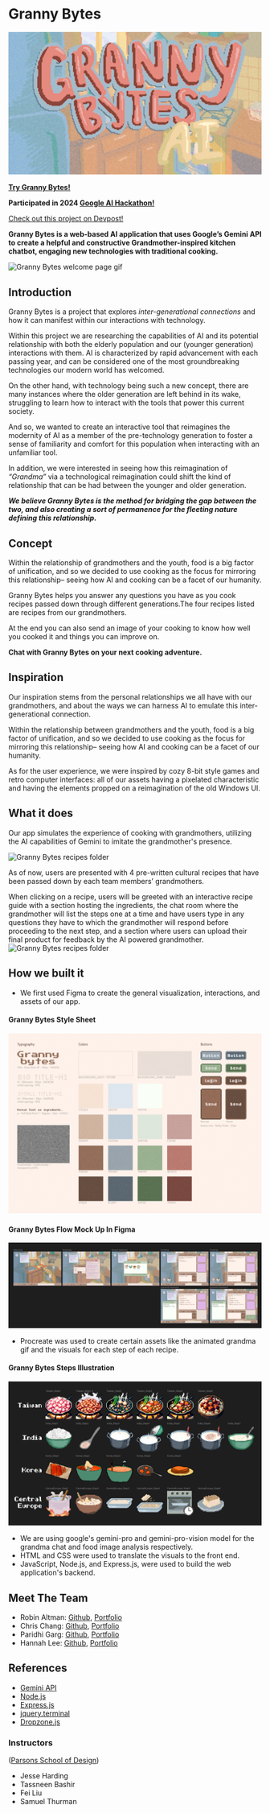 # Granny Bytes

![Granny Bytes banner](public/assets/img/granny_bytes_banner.jpg)

[**Try Granny Bytes!**](https://granny-bytes.onrender.com/)

**Participated in 2024 [Google AI Hackathon!](https://googleai.devpost.com/)**

[Check out this project on Devpost!](https://devpost.com/software/project-name-tbd-tlwp7u)

**Granny Bytes is a web-based AI application that uses Google’s Gemini API to create a helpful and constructive Grandmother-inspired kitchen chatbot, engaging new technologies with traditional cooking.**

![Granny Bytes welcome page gif](public/assets/img/wecome.gif)

## Introduction
Granny Bytes is a project that explores *inter-generational connections* and how it can manifest within our interactions with technology.

Within this project we are researching the capabilities of AI and its potential relationship with both the elderly population and our (younger generation) interactions with them. AI is characterized by rapid advancement with each passing year, and can be considered one of the most groundbreaking technologies our modern world has welcomed.

On the other hand, with technology being such a new concept, there are many instances where the older generation are left behind in its wake, struggling to learn how to interact with the tools that power this current society.

And so, we wanted to create an interactive tool that reimagines the modernity of AI as a member of the pre-technology generation to foster a sense of familiarity and comfort for this population when interacting with an unfamiliar tool.

In addition, we were interested in seeing how this reimagination of *“Grandma”* via a technological reimagination could shift the kind of relationship that can be had between the younger and older generation.

***We believe Granny Bytes is the method for bridging the gap between the two, and also creating a sort of permanence for the fleeting nature defining this relationship.***

## Concept
Within the relationship of grandmothers and the youth, food is a big factor of unification, and so we decided to use cooking as the focus for mirroring this relationship– seeing how AI and cooking can be a facet of our humanity.

Granny Bytes helps you answer any questions you have as you cook recipes passed down through different generations.The four recipes listed are recipes from our grandmothers.

At the end you can also send an image of your cooking to know how well you cooked it and things you can improve on.

**Chat with Granny Bytes on your next cooking adventure.**

## Inspiration
Our inspiration stems from the personal relationships we all have with our grandmothers, and about the ways we can harness AI to emulate this inter-generational connection. 

Within the relationship between grandmothers and the youth, food is a big factor of unification, and so we decided to use cooking as the focus for mirroring this relationship– seeing how AI and cooking can be a facet of our humanity. 

As for the user experience, we were inspired by cozy 8-bit style games and retro computer interfaces: all of our assets having a pixelated characteristic and having the elements propped on a reimagination of the old Windows UI. 

## What it does
Our app simulates the experience of cooking with grandmothers, utilizing the AI capabilities of Gemini to imitate the grandmother's presence. 

![Granny Bytes recipes folder](public/assets/img/recipe.gif)

As of now, users are presented with 4 pre-written cultural recipes that have been passed down by each team members’ grandmothers. 

When clicking on a recipe, users will be greeted with an interactive recipe guide with a section hosting the ingredients, the chat room where the grandmother will list the steps one at a time and have users type in any questions they have to which the grandmother will respond before proceeding to the next step, and a section where users can upload their final product for feedback by the AI powered grandmother.
![Granny Bytes recipes folder](public/assets/img/recipe_selection.gif)

## How we built it
* We first used Figma to create the general visualization, interactions, and assets of our app. 
#### Granny Bytes Style Sheet
![Granny Bytes Style Sheet](public/assets/img/grannyByte_styleSheet.png)
#### Granny Bytes Flow Mock Up In Figma
![Granny Bytes Flow Mock Up In Figma](public/assets/img/figma_flow.png)
* Procreate was used to create certain assets like the animated grandma gif and the visuals for each step of each recipe. 
#### Granny Bytes Steps Illustration 
![Granny Bytes Steps Illustration In Figma](public/assets/img/figma_stepArt.png)
* We are using google's gemini-pro and gemini-pro-vision model for the grandma chat and food image analysis respectively.
* HTML and CSS were used to translate the visuals to the front end. 
* JavaScript, Node.js, and Express.js, were used to build the web application's backend.

## Meet The Team
* Robin Altman: [Github](https://github.com/altrs), [Portfolio](https://www.altrs.wiki/)
* Chris Chang: [Github](), [Portfolio](https://chrisc.bio/)
* Paridhi Garg: [Github](https://github.com/Paridhii27), [Portfolio](https://www.paridhiworks.com/)
* Hannah Lee: [Github](https://github.com/hannahlee2021), [Portfolio](https://hl3e213works.cargo.site/)

## References
* [Gemini API](https://ai.google.dev/)
* [Node.js](https://nodejs.org/)
* [Express.js](https://expressjs.com/)
* [jquery.terminal](https://github.com/jcubic/jquery.terminal)
* [Dropzone.js](https://www.dropzone.dev/)

### Instructors
([Parsons School of Design](https://www.newschool.edu/parsons/))
* Jesse Harding 
* Tassneen Bashir
* Fei Liu
* Samuel Thurman